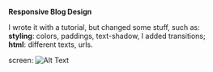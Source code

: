 <strong>Responsive Blog Design</strong>

I wrote it with a tutorial, but changed some stuff, such as:<br>
<strong>styling</strong>: colors, paddings, text-shadow, I added transitions;<br>
<strong>html</strong>: different texts, urls.

screen:
![Alt Text](https://media.giphy.com/media/VJkpys0wQe3uch8E86/giphy.gif)
